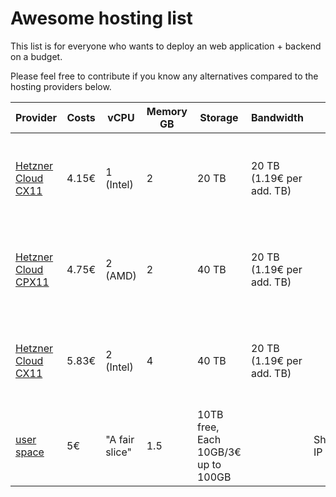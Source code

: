 # Awesome hosting list

This list is for everyone who wants to deploy an web application + backend on a budget.

Please feel free to contribute if you know any alternatives compared to the hosting providers below.

| Provider                                             | Costs | vCPU           | Memory GB | Storage                             | Bandwidth                 | IP        | Snapshots                                             | Backup                                                        | Locations             | Extras                                                | Cons                                              |
| ---------------------------------------------------- | ----- | -------------- | --------- | ----------------------------------- | ------------------------- | --------- | ----------------------------------------------------- | ------------------------------------------------------------- | --------------------- | ----------------------------------------------------- | ------------------------------------------------- |
| [Hetzner Cloud CX11](https://www.hetzner.com/cloud)  | 4.15€ | 1 (Intel)      | 2         | 20 TB                               | 20 TB (1.19€ per add. TB) |           | Manual snaptshots: 0.0119€/GB = 0.238€/ 20GB Snapshot | up to automatically 7 Backups: 20% of instance price  = 0.83€ | Germany, Finland      | Free firewall rules                                   |                                                   |
| [Hetzner Cloud CPX11](https://www.hetzner.com/cloud) | 4.75€ | 2 (AMD)        | 2         | 40 TB                               | 20 TB (1.19€ per add. TB) |           | Manual snaptshots: 0.0119€/GB = 0.238€/ 40GB Snapshot | up to automatically 7 Backups: 20% of instance price  = 0.95€ | Germany, Finland, USA | Free firewall rules                                   |                                                   |
| [Hetzner Cloud CX11](https://www.hetzner.com/cloud)  | 5.83€ | 2 (Intel)      | 4         | 40 TB                               | 20 TB (1.19€ per add. TB) |           | Manual snaptshots: 0.0119€/GB = 0.476€/ 40GB Snapshot | up to automatically 7 Backups: 20% of instance price  = 0.95€ | Germany, Finland      | Free firewall rules                                   |                                                   |
| [user space](https://uberspace.de/)                  | 5€    | "A fair slice" | 1.5       | 10TB free, Each 10GB/3€ up to 100GB |                           | Shared IP |                                                       | Free. Daily backups keep for 7 days, weekly for 7 weeks       |                       | Free SSL, SetUp DBs, Webservers, Web Backends via CLI | No real VM, no docker install, package management |